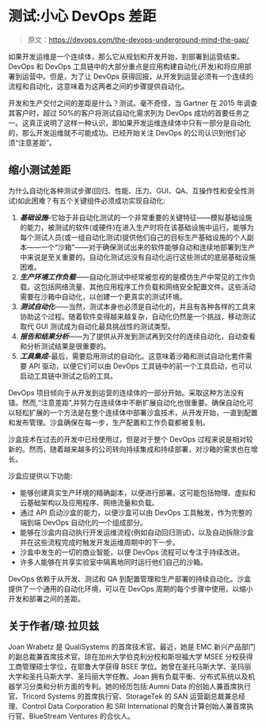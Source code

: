 # 测试:小心 DevOps 差距

> 原文：<https://devops.com/the-devops-underground-mind-the-gap/>

如果开发运维是一个连续体，那么它从规划和开发开始，到部署到运营结束。DevOps 和 DevOps 工具链中的大部分重点是应用构建自动化(开发)和将应用部署到运营中。但是，为了让 DevOps 获得回报，从开发到运营必须有一个连续的流程和自动化，这意味着为这两者之间的步骤提供自动化。

开发和生产交付之间的差距是什么？测试。毫不奇怪，当 Gartner 在 2015 年调查其客户时，超过 50%的客户将测试自动化需求列为 DevOps 成功的首要任务之一。这真正说明了这样一种认识，即如果开发运维连续体中只有一部分是自动化的，那么开发运维就不可能成功。已经开始关注 DevOps 的公司认识到他们必须“注意差距”。

## 缩小测试差距

为什么自动化各种测试步骤(回归、性能、压力、GUI、QA、互操作性和安全性测试)如此困难？有五个关键组件必须成功实现自动化:

1.  ***基础设施***–它始于非自动化测试的一个非常重要的关键特征——模拟基础设施的能力，被测试的软件(或硬件)在进入生产时将在该基础设施中运行。能够为每个测试人员(或一组自动化测试)提供他们自己的目标生产基础设施的个人副本——一个“沙箱”——对于确保测试出来的软件能够自动和连续地部署到生产中来说是至关重要的。自动化测试远没有自动化运行这些测试的底层基础设施困难。
2.  ***生产环境工作负载***——自动化测试中经常被忽视的是模仿生产中常见的工作负载。这包括网络流量、其他应用程序工作负载和网络安全配置文件。这些活动需要在沙箱中自动化，以创建一个更真实的测试环境。
3.  ***测试自动化***——当然，测试本身也必须是自动化的，并且有各种各样的工具来协助这个过程。随着软件变得越来越复杂，自动化仍然是一个挑战，移动测试取代 GUI 测试成为自动化最具挑战性的测试类型。
4.  ***报告和结果分析***——为了提供从开发到测试再到交付的连续自动化，自动查看和分析测试结果是很重要的。
5.  ***工具集成***–最后，需要启用测试的自动化。这意味着沙箱和测试自动化套件需要 API 驱动，以便它们可以由 DevOps 工具链中的前一个工具启动，也可以启动工具链中测试之后的工具。

DevOps 项目倾向于从开发到运营的连续体的一部分开始。采取这种方法没有错。然而,“注意差距”,并努力在连续体中不断扩展自动化也很重要。确保自动化可以轻松扩展的一个方法是在整个连续体中部署沙盒技术，从开发开始，一直到配置和发布管理。沙盒确保在每一步，生产配置和工作负载都被复制。

沙盒技术在过去的开发中已经使用过，但是对于整个 DevOps 过程来说是相对较新的。然而，随着越来越多的公司转向持续集成和持续部署，对沙箱的需求也在增长。

沙盒应提供以下功能:

*   能够创建真实生产环境的精确副本，以便进行部署。这可能包括物理、虚拟和云基础架构以及应用程序、网络流量和负载。
*   通过 API 启动沙盒的能力，以便沙盒可以由 DevOps 工具触发，作为完整的端到端 DevOps 自动化的一个组成部分。
*   能够在沙盒内自动执行开发运维流程(例如自动回归测试)，以及自动拆除沙盒并在这些流程完成时触发开发运维周期中的下一步。
*   沙盒中发生的一切的商业智能，以便 DevOps 流程可以专注于持续改进。
*   许多人能够在共享实验室中隔离地同时运行他们自己的沙箱。

DevOps 依赖于从开发、测试和 QA 到配置管理和生产部署的持续自动化。沙盒提供了一个通用的自动化环境，可以在 DevOps 周期的每个步骤中使用，以缩小开发和部署之间的差距。

## 关于作者/琼·拉贝兹

Joan Wrabetz 是 QualiSystems 的首席技术官。最近，她是 EMC 新兴产品部门的副总裁兼首席技术官。琼在加州大学伯克利分校和斯坦福大学 MSEE 分校获得工商管理硕士学位，在耶鲁大学获得 BSEE 学位。她曾在圣托马斯大学、圣玛丽大学和圣托马斯大学、圣玛丽大学任教。Joan 拥有负载平衡、分布式系统以及机器学习分类和分析方面的专利。她的经历包括:Aumni Data 的创始人兼首席执行官、Tricord Systems 的首席执行官、StorageTek 的 SAN 运营副总裁兼总经理、Control Data Corporation 和 SRI International 的聚合计算创始人兼首席执行官、BlueStream Ventures 的合伙人。